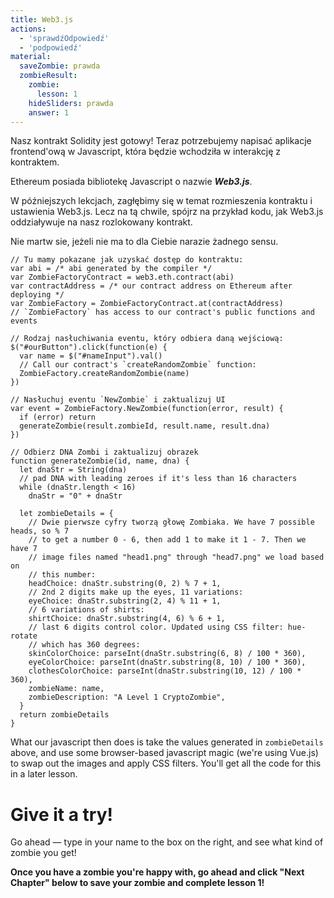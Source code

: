 ```yaml
---
title: Web3.js
actions:
  - 'sprawdźOdpowiedź'
  - 'podpowiedź'
material:
  saveZombie: prawda
  zombieResult:
    zombie:
      lesson: 1
    hideSliders: prawda
    answer: 1
---
```

Nasz kontrakt Solidity jest gotowy! Teraz potrzebujemy napisać aplikacje frontend'ową w Javascript, która będzie wchodziła w interakcję z kontraktem.

Ethereum posiada bibliotekę Javascript o nazwie ***Web3.js***.

W późniejszych lekcjach, zagłębimy się w temat rozmieszenia kontraktu i ustawienia Web3.js. Lecz na tą chwile, spójrz na przykład kodu, jak Web3.js oddziaływuje na nasz rozlokowany kontrakt.

Nie martw sie, jeżeli nie ma to dla Ciebie narazie żadnego sensu.

    // Tu mamy pokazane jak uzyskać dostęp do kontraktu:
    var abi = /* abi generated by the compiler */
    var ZombieFactoryContract = web3.eth.contract(abi)
    var contractAddress = /* our contract address on Ethereum after deploying */
    var ZombieFactory = ZombieFactoryContract.at(contractAddress)
    // `ZombieFactory` has access to our contract's public functions and events
    
    // Rodzaj nasłuchiwania eventu, który odbiera daną wejściową:
    $("#ourButton").click(function(e) {
      var name = $("#nameInput").val()
      // Call our contract's `createRandomZombie` function:
      ZombieFactory.createRandomZombie(name)
    })
    
    // Nasłuchuj eventu `NewZombie` i zaktualizuj UI
    var event = ZombieFactory.NewZombie(function(error, result) {
      if (error) return
      generateZombie(result.zombieId, result.name, result.dna)
    })
    
    // Odbierz DNA Zombi i zaktualizuj obrazek
    function generateZombie(id, name, dna) {
      let dnaStr = String(dna)
      // pad DNA with leading zeroes if it's less than 16 characters
      while (dnaStr.length < 16)
        dnaStr = "0" + dnaStr
    
      let zombieDetails = {
        // Dwie pierwsze cyfry tworzą głowę Zombiaka. We have 7 possible heads, so % 7
        // to get a number 0 - 6, then add 1 to make it 1 - 7. Then we have 7
        // image files named "head1.png" through "head7.png" we load based on
        // this number:
        headChoice: dnaStr.substring(0, 2) % 7 + 1,
        // 2nd 2 digits make up the eyes, 11 variations:
        eyeChoice: dnaStr.substring(2, 4) % 11 + 1,
        // 6 variations of shirts:
        shirtChoice: dnaStr.substring(4, 6) % 6 + 1,
        // last 6 digits control color. Updated using CSS filter: hue-rotate
        // which has 360 degrees:
        skinColorChoice: parseInt(dnaStr.substring(6, 8) / 100 * 360),
        eyeColorChoice: parseInt(dnaStr.substring(8, 10) / 100 * 360),
        clothesColorChoice: parseInt(dnaStr.substring(10, 12) / 100 * 360),
        zombieName: name,
        zombieDescription: "A Level 1 CryptoZombie",
      }
      return zombieDetails
    }
    

What our javascript then does is take the values generated in `zombieDetails` above, and use some browser-based javascript magic (we're using Vue.js) to swap out the images and apply CSS filters. You'll get all the code for this in a later lesson.

# Give it a try!

Go ahead — type in your name to the box on the right, and see what kind of zombie you get!

**Once you have a zombie you're happy with, go ahead and click "Next Chapter" below to save your zombie and complete lesson 1!**